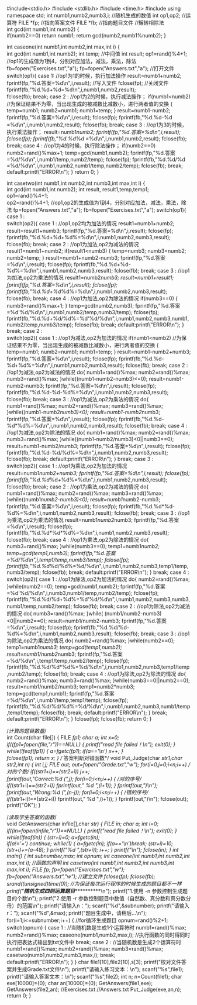 #include<stdio.h>
#include <stdlib.h>
#include <time.h>
#include <iostream>
using namespace std;
int numb1,numb2,numb3,i;	//随机生成的数值
int op1,op2;	//运算符
FILE *fp;	//指向答案文件 
FILE *fb;	//指向题目文件 
//辗转相除法  
int gcd(int numb1,int numb2) {	
	if(numb2==0) return numb1;
	return	gcd(numb2,numb1%numb2);	
}

int caseone(int numb1,int numb2,int max,int i) {	 
	int gcd(int numb1,int numb2);
	int temp;	//中间值
	int result;
	op1=rand()%4+1;		//op1的生成值为1到4，分别对应加法，减法，乘法，除法
	fb=fopen("Exercises.txt","a");
	fp=fopen("Answers.txt","a");	//打开文件
	switch(op1){
		case 1:		//op1为1的时候，执行加法操作
			result=numb1+numb2;
			fprintf(fp,"%d.答案=%d\n",i,result);		//写入文件
		    fclose(fp);			//关闭文件
			fprintf(fb,"%d.%d+%d=%d\n",i,numb1,numb2,result);		
		    fclose(fb);	
			break;
		case 2 :		//op1为2的时候，执行减法操作；
			if(numb1<numb2)		//为保证结果不为零，当出现生成的被减数比减数小，进行两者值的交换
			{
			temp=numb1;
			numb2=numb1;
			numb1=temp;
			}
			result=numb1-numb2;
			fprintf(fp,"%d.答案=%d\n",i,result);
		    fclose(fp);
			fprintf(fb,"%d.%d-%d =%d\n",i,numb1,numb2,result);
		    fclose(fb);
			break;
		case 3 :		//op1为3的时候，执行乘法操作；
			result=numb1*numb2;
			fprintf(fp,"%d.答案=%d\n",i,result);
		    fclose(fp);
			fprintf(fb,"%d.%d*%d =%d\n",i,numb1,numb2,result);
		    fclose(fb);
			break;
		case 4 :		//op1为4的时候，执行除法操作；
			if(numb2==0)
				numb2=rand()%max+1;
			temp=gcd(numb1,numb2);
			fprintf(fp,"%d.答案=%d/%d\n",i,numb1/temp,numb2/temp);
		    fclose(fp);
			fprintf(fb,"%d.%d/%d =%d/%d\n",i,numb1,numb2,numb1/temp,numb2/temp);
		    fclose(fb);
			break;
		default:printf("ERROR\n");
	}
	return 0;
}

int casetwo(int numb1,int numb2,int numb3,int max,int i) {	
	int gcd(int numb1,int numb2);
	int result, result1,temp,temp1;
	op1=rand()%4+1;		
	op2=rand()%4+1;						//op1,op2的生成值为1到4，分别对应加法，减法，乘法，除法
	fp=fopen("Answers.txt","a");
	fb=fopen("Exercises.txt","a");
	switch(op1){
		case 1 :		
			switch(op2){
			case 1 :					//op1,op2均为加法的情况
				result1=numb1+numb2;
				result=result1+numb3;
				fprintf(fp,"%d.答案=%d\n",i,result);
				fclose(fp);
				fprintf(fb,"%d.%d+%d+%d%=%d\n",i,numb1,numb2,numb3,result);
				fclose(fb);
				break;
			case 2 :					//op1为加法,op2为减法的情况
				result1=numb1+numb2;
				if(result1<numb3)
				{
					temp=numb3;
					numb3=numb2;
					numb2=temp;
				}
				result=numb1+numb2-numb3;
				fprintf(fp,"%d.答案=%d\n",i,result);
				fclose(fp);
				fprintf(fb,"%d.%d+%d-%d%=%d\n",i,numb1,numb2,numb3,result);
				fclose(fb);
				break;
			case 3 :					//op1为加法,op2为乘法的情况
				result1=numb2*numb3;
				result=numb1+result1;
				fprintf(fp,"%d.答案=%d\n",i,result);
				fclose(fp);
				fprintf(fb,"%d.%d+%d*%d%=%d\n",i,numb1,numb2,numb3,result);
				fclose(fb);
				break;
			case 4 :					//op1为加法,op2为除法的情况
				if(numb3==0)
				{
				numb3=rand()%max+1;
				}
				temp=gcd(numb2,numb3);
				fprintf(fp,"%d.答案=%d'%d/%d\n",i,numb1,numb2/temp,numb3/temp);
				fclose(fp);
				fprintf(fb,"%d.%d+%d/%d%=%d'%d/%d\n",i,numb1,numb2,numb3,numb1,numb2/temp,numb3/temp);
				fclose(fb);
				break;
			default:printf("ERROR\n");
			}
			break;
		case 2 :		
			switch(op2){
				case 1 :					//op1为减法,op2为加法的情况
					if(numb1<numb2)			//为保证结果不为零，当出现生成的被减数比减数小，进行两者值的交换
					{
						temp=numb1;
						numb2=numb1;
						numb1=temp;
					}
					result=numb1-numb2+numb3;
					fprintf(fp,"%d.答案=%d\n",i,result);
					fclose(fp);
					fprintf(fb,"%d.%d-%d+%d%=%d\n",i,numb1,numb2,numb3,result);
					fclose(fb);
					break;
				case 2 :					//op1为减法,op2为减法的情况
					do{
					numb1=rand()%max;
					numb2=rand()%max;
					numb3=rand()%max;
					}while((numb1-numb2-numb3)<=0);
					result=numb1-numb2-numb3;
					fprintf(fp,"%d.答案=%d\n",i,result);
					fclose(fp);
					fprintf(fb,"%d.%d-%d-%d%=%d\n",i,numb1,numb2,numb3,result);
					fclose(fb);
					break;
				case 3 :					//op1为减法,op2为乘法的情况
					do{
					numb1=rand()%max;
					numb2=rand()%max;
					numb3=rand()%max;
					}while((numb1-numb2*numb3)<0);
					result=numb1-numb2*numb3;
					fprintf(fp,"%d.答案=%d\n",i,result);
					fclose(fp);
					fprintf(fb,"%d.%d-%d*%d%=%d\n",i,numb1,numb2,numb3,result);
					fclose(fb);
					break;
				case 4 :					//op1为减法,op2为除法的情况
					do{
					numb1=rand()%max;
					numb2=rand()%max;
					numb3=rand()%max;
					}while((numb1-numb2/numb3)<0||numb3==0);
					result=numb1-numb2/numb3;
					fprintf(fp,"%d.答案=%d\n",i,result);
					fclose(fp);
					fprintf(fb,"%d.%d-%d/%d%=%d\n",i,numb1,numb2,numb3,result);
					fclose(fb);
					break;
			default:printf("ERROR\n");
			}
			break;
		case 3 :		
			switch(op2){
				case 1 :					//op1为乘法,op2为加法的情况
					result=numb1*numb2+numb3;
					fprintf(fp,"%d.答案=%d\n",i,result);
					fclose(fp);
					fprintf(fb,"%d.%d*%d+%d%=%d\n",i,numb1,numb2,numb3,result);
					fclose(fb);
					break;
				case 2 :					//op1为乘法,op2为减法的情况
					do{
					numb1=rand()%max;
					numb2=rand()%max;
					numb3=rand()%max;
					}while((numb1*numb2-numb3)<0);
					result=numb1*numb2-numb3;
					fprintf(fp,"%d.答案=%d\n",i,result);
					fclose(fp);
					fprintf(fb,"%d.%d*%d-%d%=%d\n",i,numb1,numb2,numb3,result);
					fclose(fb);
					break;
				case 3 :					//op1为乘法,op2为乘法的情况
					result=numb1*numb2*numb3;
					fprintf(fp,"%d.答案=%d\n",i,result);
					fclose(fp);
					fprintf(fb,"%d.%d*%d*%d%=%d\n",i,numb1,numb2,numb3,result);
					fclose(fb);
					break;
				case 4 :					//op1为乘法,op2为除法的情况
					do{
					numb3=rand()%max;
					}while(numb3==0);
					temp1=numb1*numb2;
					temp=gcd(temp1,numb3);
					fprintf(fp,"%d.答案=%d/%d\n",i,temp1/temp,numb3/temp);
					fclose(fp);
					fprintf(fb,"%d.%d*%d/%d%=%d/%d\n",i,numb1,numb2,numb3,temp1/temp,numb3/temp);
					fclose(fb);
					break;
			default:printf("ERROR\n");
			}
			break;
		case 4 :		
			switch(op2){
				case 1 :					//op1为除法,op2为加法的情况
					do{
					numb2=rand()%max;
					}while(numb2==0);
					temp=gcd(numb1,numb2);
					fprintf(fp,"%d.答案=%d'%d/%d\n",i,numb3,numb1/temp,numb2/temp);
					fclose(fp);
					fprintf(fb,"%d.%d/%d+%d%=%d'%d/%d\n",i,numb1,numb2,numb3,numb3,numb1/temp,numb2/temp);
					fclose(fb);
					break;
				case 2 :					//op1为除法,op2为减法的情况
					do{
					numb3=rand()%max;
					}while(	(numb1/numb2-numb3)<0||numb2==0);
					result=numb1/numb2-numb3;
					fprintf(fp,"%d.答案=%d\n",i,result);
					fclose(fp);
					fprintf(fb,"%d.%d/%d-%d%=%d\n",i,numb1,numb2,numb3,result);
					fclose(fb);
					break;
				case 3 :					//op1为除法,op2为乘法的情况
					do{
					numb2=rand()%max;
					}while(numb2==0);
					temp1=numb1*numb3;
					temp=gcd(temp1,numb2);
					result=numb1/numb2*numb3;
					fprintf(fp,"%d.答案=%d/%d\n",i,temp1/temp,numb2/temp);
					fclose(fp);
					fprintf(fb,"%d.%d/%d*%d%=%d/%d\n",i,numb1,numb2,numb3,temp1/temp,numb2/temp);
					fclose(fb);
					break;
				case 4 :					//op1为除法,op2为除法的情况
					do{
					numb2=rand()%max;
					numb3=rand()%max;
					}while(numb3==0||numb2==0);
					result=numb1/numb2/numb3;
					temp1=numb2*numb3;
					temp=gcd(temp1,numb1);
					fprintf(fp,"%d.答案=%d/%d\n",i,numb1/temp,temp1/temp);
					fclose(fp);
					fprintf(fb,"%d.%d/%d/%d%=%d/%d\n",i,numb1,numb2,numb3,numb1/temp,temp1/temp);
					fclose(fb);
					break;
			default:printf("ERROR\n");
			}
			break;
		default:printf("ERROR\n");
	}
	fclose(fp);
	fclose(fb);
	return 0;
}

/*计算的题目数量*/  
int Count(char file[]) { 
    FILE *fp1;
    char a;
    int x=0;
    if((fp1=fopen(file,"r"))==NULL) {
        printf("read file failed！\n");
        exit(0);
    }
    while(!feof(fp1)) {
        a=fgetc(fp1);
        if(a=='\n') x++;
    }      
    fclose(fp1);
    return x;
}
/* 答案判断对错函数*/ 
void Put_Judge(char *str1,char *str2,int n) { 
	int i,j;
	FILE *out;
	out=fopen("Grade.txt","w");
	for(i=0,j=0;i<n;i++)     /*对的个数*/ 
		if(*(str1+i)==*(str2+i))
	j++;	
	fprintf(out,"Correct:%d (",j);
	for(i=0;i<n;i++) {    /*对的序号*/  
		if(*(str1+i)==*(str2+i))
		fprintf(out," %d ",(i+1));
	}
	fprintf(out,")\n");
 	fprintf(out,"Wrong:%d (",(n-j));
	for(i=0;i<n;i++) { /*错的序号*/  
		if(*(str1+i)!=*(str2+i))
		fprintf(out," %d ",(i+1));
	}
	fprintf(out,")\n");
	fclose(out);
	printf("OK");
}

/*读取学生答案的函数*/  
void GetAnswers(char infile[],char *str) { 
	FILE *in;
	char a;
	int i=0;
	if((in=fopen(infile,"r"))==NULL) {
	   printf("read file failed！\n"); 
	   exit(0);
	} 
	while(!feof(in)) {
		*(str+i)=0;
		a=fgetc(in);		
		if(a!='=') 
		continue;
		while(1)
		{
			a=fgetc(in);
			if(a=='\n')break;
			*(str+i)*=10;	
			*(str+i)+=(a-48);
	    }
			printf("%d ",*(str+i));
			i++;
	}
	printf("\n");
	fclose(in);
}
int main() {
	int subnumber,max;
	int opnum;
	int caseone(int numb1,int numb2,int max,int i);		//函数的声明
	int casetwo(int numb1,int numb2,int numb3,int max,int i);
	FILE *fp;
	fp=fopen("Exercises.txt","w");
	fb=fopen("Answers.txt","w");			//建立文件
	fclose(fp);
	fclose(fb);
	srand((unsigned)time(0));				//为保证每次运行程序的时候生成的题目都不一样
	printf("***************随机生成四则运算题目*****************************\n");
	printf("1.使用 -n 参数控制生成题目的个数\n");
	printf("2.使用 -r 参数控制题目中数值（自然数、真分数和真分数分母）的范围\n");
	printf("请输入n：");
	scanf("%d",&subnumber); 
	printf("请输入r：");
	scanf("%d",&max); 
	printf("题目生成中，请稍后...\n"); 
	for(i=1;i<=subnumber;i++) {		//for循环生成题目 
		opnum=rand()%2+1;
		switch(opnum) {
			case 1 :							//当随机数是生成1个运算符时
				numb1=rand()%max;
				numb2=rand()%max;
				caseone(numb1,numb2,max,i);		//执行函数的同时得同时执行把表达式输出到txt文件中
				break;
			case 2 :			//当随机数是生成2个运算符时
				numb1=rand()%max;
				numb2=rand()%max;
				numb3=rand()%max;
				casetwo(numb1,numb2,numb3,max,i);
				break;	
			default:printf("ERROR\n");
		}
	}
	char file1[10],file2[10],s[3]; 
    printf("校对文件答案并生成Grade.txt文件\n");
	printf("请输入练习文本：\n"); 
	scanf("%s",file1);
	printf("请输入答案文本：\n"); 
	scanf("%s",file2);
	int n;
	n=Count(file1); 
	char exe[10000]={0};
	char an[10000]={0};
	GetAnswers(file1,exe); 
	GetAnswers(file2,an);
	//Exercises.txt
	//Answers.txt
	Put_Judge(exe,an,n);
	return 0; 
}
